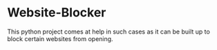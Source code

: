 # Website-Blocker
This python project comes at help in such cases as it can be built up to block certain websites from opening.

